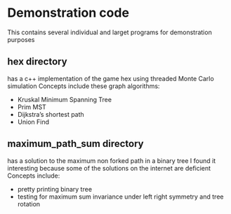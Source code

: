 # Demonstration code
This contains several individual and larget programs for demonstration purposes

## hex directory
has a c++ implementation of the game hex
using threaded Monte Carlo simulation
Concepts include these graph algorithms:
* Kruskal Minimum Spanning Tree
* Prim MST
* Dijkstra’s shortest path
* Union Find

## maximum_path_sum directory
has a solution to the maximum non forked path in a binary tree
I found it interesting because some of the solutions on the internet are deficient
Concepts include:
* pretty printing binary tree
* testing for maximum sum invariance under left right symmetry and tree rotation
